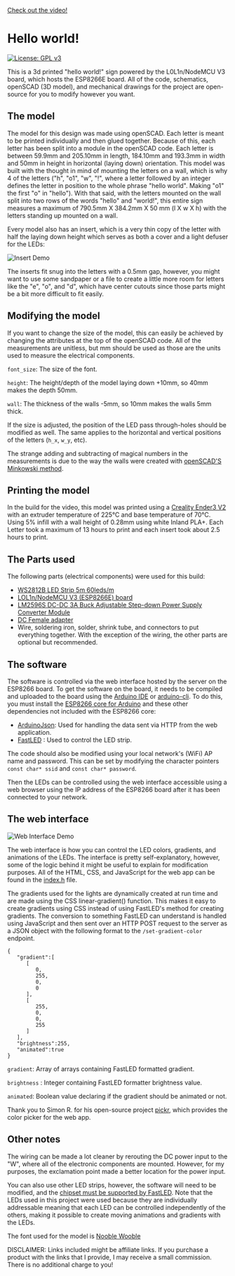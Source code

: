 [Check out the video!](https://youtube.com/alfredosequeida)

# Hello world!
[![License: GPL v3](https://img.shields.io/badge/License-GPLv3-blue.svg)](https://www.gnu.org/licenses/gpl-3.0)

This is a 3d printed "hello world!" sign powered by the L0L1n/NodeMCU V3 board, which hosts the ESP8266E board. All of the code, schematics, openSCAD (3D model), and mechanical drawings for the project are open-source for you to modify however you want.

## The model
The model for this design was made using openSCAD. Each letter is meant to be printed individually and then glued together. Because of this, each letter has been split into a module in the openSCAD code. Each letter is between 59.9mm and 205.10mm in length, 184.10mm and 193.3mm in width and 50mm in height in horizontal (laying down) orientation. This model was built with the thought in mind of mounting the letters on a wall, which is why 4 of the letters ("h", "o1", "w", "!", where a letter followed by an integer defines the letter in position to the whole phrase "hello world". Making "o1" the first "o" in "hello"). With that said, with the letters mounted on the wall split into two rows of the words "hello" and "world!", this entire sign measures a maximum of 790.5mm X 384.2mm X 50 mm (l X w X h) with the letters standing up mounted on a wall.

Every model also has an insert, which is a very thin copy of the letter with half the laying down height which serves as both a cover and a light defuser for the LEDs:

![Insert Demo](https://i.imgur.com/LD4Ne2f.gif)

The inserts fit snug into the letters with a 0.5mm gap, however, you might want to use some sandpaper or a file to create a little more room for letters like the "e", "o", and "d", which have center cutouts since those parts might be a bit more difficult to fit easily.

## Modifying the model
If you want to change the size of the model, this can easily be achieved by changing the attributes at the top of the openSCAD code. All of the measurements are unitless, but mm should be used as those are the units used to measure the electrical components.

`font_size`: The size of the font.

`height`: The height/depth of the model laying down +10mm, so 40mm makes the depth 50mm.

`wall`: The thickness of the walls -5mm, so 10mm makes the walls 5mm thick.

If the size is adjusted, the position of the LED pass through-holes should be modified as well. The same applies to the horizontal and vertical positions of the letters (`h_x`, `w_y`, etc).

The strange adding and subtracting of magical numbers in the measurements is due to the way the walls were created with [openSCAD'S Minkowski method](https://en.wikibooks.org/wiki/OpenSCAD_User_Manual/Transformations#minkowski).

## Printing the model
In the build for the video, this model was printed using a [Creality Ender3 V2](https://www.amazon.com/Creality-Meanwell-Motherboard-Carborundum-Platform/dp/B08D65ZH5W) with an extruder temperature of 225°C and base temperature of 70°C. Using 5% infill with a wall height of 0.28mm using white Inland PLA+. Each Letter took a maximum of 13 hours to print and each insert took about 2.5 hours to print.

## The Parts used
The following parts (electrical components) were used for this build:
- [WS2812B LED Strip 5m 60leds/m](https://www.amazon.com/BTF-LIGHTING-Flexible-Individually-Addressable-Non-waterproof/dp/B01CDTEJBG)
- [LOL1n/NodeMCU V3 (ESP8266E) board](https://www.amazon.com/HiLetgo-Internet-Development-Wireless-Micropython/dp/B010N1SPRK)
- [LM2596S DC-DC 3A Buck Adjustable Step-down Power Supply Converter Module](https://www.amazon.com/Adjustable-Converter-1-5-35v-Efficiency-Regulator/dp/B07QKHR6PY)
- [DC Female adapter](https://www.amazon.com/Ksmile®-Female-2-1x5-5mm-Adapter-Connector/dp/B015OCV5Y8)
- Wire, soldering iron, solder, shrink tube, and connectors to put everything together. With the exception of the wiring, the other parts are optional but recommended.

## The software
The software is controlled via the web interface hosted by the server on the ESP8266 board. To get the software on the board, it needs to be compiled and uploaded to the board using the [Arduino IDE](https://github.com/arduino/Arduino) or [arduino-cli](https://github.com/arduino/arduino-cli). To do this, you must install the [ESP8266 core for Arduino](https://github.com/esp8266/Arduino) and these other dependencies not included with the ESP8266 core:

- [ArduinoJson](https://github.com/bblanchon/ArduinoJson): Used for handling the data sent via HTTP from the web application.
- [FastLED](https://github.com/FastLED/FastLED) : Used to control the LED strip.

The code should also be modified using your local network's (WiFi) AP name and password. This can be set by modifying the character pointers `const char* ssid` and `const char* password`.

Then the LEDs can be controlled using the web interface accessible using a web browser using the IP address of the ESP8266 board after it has been connected to your network.

## The web interface
![Web Interface Demo](https://i.imgur.com/F5wZiuN.gif)

The web interface is how you can control the LED colors, gradients, and animations of the LEDs. The interface is pretty self-explanatory, however, some of the logic behind it might be useful to explain for modification purposes. All of the HTML, CSS, and JavaScript for the web app can be found in the [index.h](https://github.com/AlfredoSequeida/hello-world/blob/main/ESP8266/LEDController/index.h) file.

The gradients used for the lights are dynamically created at run time and are made using the CSS linear-gradient() function. This makes it easy to create gradients using CSS instead of using FastLED's method for creating gradients. The conversion to something FastLED can understand is handled using JavaScript and then sent over an HTTP POST request to the server as a JSON object with the following format to the `/set-gradient-color` endpoint.

```
{
   "gradient":[
      [
         0,
         255,
         0,
         0
      ],
      [
         255,
         0,
         0,
         255
      ]
   ],
   "brightness":255,
   "animated":true
}
```

`gradient`: Array of arrays containing FastLED formatted gradient.

`brightness` : Integer containing FastLED formatter brightness value.

`animated`: Boolean value declaring if the gradient should be animated or not.

Thank you to Simon R. for his open-source project [pickr](https://github.com/Simonwep/pickr), which provides the color picker for the web app.

## Other notes
The wiring can be made a lot cleaner by rerouting the DC power input to the "W", where all of the electronic components are mounted. However, for my purposes, the exclamation point made a better location for the power input.

You can also use other LED strips, however, the software will need to be modified, and the [chipset must be supported by FastLED](https://github.com/FastLED/FastLED/wiki/Overview#chipsets). Note that the LEDs used in this project were used because they are individually addressable meaning that each LED can be controlled independently of the others, making it possible to create moving animations and gradients with the LEDs.

The font used for the model is [Nooble Wooble](https://www.dafont.com/nooble-wooble.font)

DISCLAIMER: Links included might be affiliate links. If you purchase a product with the links that I provide, I may receive a small commission. There is no additional charge to you!
